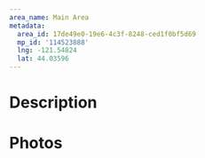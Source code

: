 ```yaml
---
area_name: Main Area
metadata:
  area_id: 17de49e0-19e6-4c3f-8248-ced1f0bf5d69
  mp_id: '114523888'
  lng: -121.54824
  lat: 44.03596
---
```

# Description

# Photos

